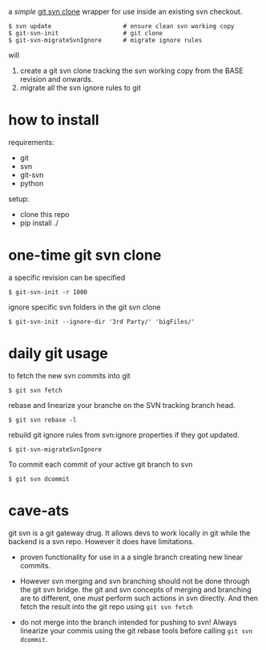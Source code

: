 a *simple* [git svn clone](https://git-scm.com/docs/git-svn) wrapper for use inside an existing svn checkout.

```
$ svn update                    # ensure clean svn working copy
$ git-svn-init                  # git clone
$ git-svn-migrateSvnIgnore      # migrate ignore rules
```

will 
1. create a git svn clone tracking the svn working copy from the BASE revision and onwards.
1. migrate all the svn ignore rules to git



# how to install

requirements:
* git
* svn
* git-svn
* python

setup:
* clone this repo
* pip install ./

# one-time git svn clone

a specific revision can be specified
```
$ git-svn-init -r 1000
```

ignore specific svn folders in the git svn clone
```
$ git-svn-init --ignore-dir '3rd Party/' 'bigFiles/'
```

# daily git usage

to fetch the new svn commits into git

```
$ git svn fetch
```

rebase and linearize your branche on the SVN tracking branch head.
```
$ git svn rebase -l
```

rebuild git ignore rules from svn:ignore properties if they got updated.
```
$ git-svn-migrateSvnIgnore
```

To commit each commit of your active git branch to svn
```
$ git svn dcommit
```

# cave-ats
git svn is a git gateway drug. It allows devs to work locally in git while the backend is a svn repo. However it does have limitations.

* proven functionality for use in a a single branch creating new linear commits.

* However svn merging and svn branching should not be done through the git svn bridge. the git and svn concepts of merging and branching are to different, one *must* perform such actions in svn directly. And then fetch the result into the git repo using `git svn fetch`

* do not merge into the branch intended for pushing to svn! Always linearize your commis using the git rebase tools before calling `git svn dcommit`.





